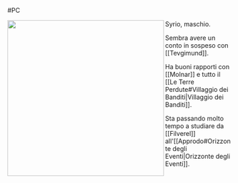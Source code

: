 #PC 

<img src="https://cdn.discordapp.com/attachments/951550685432914021/1239319181795524771/Syrio.jpeg?ex=66427d6e&is=66412bee&hm=b65aa1a2b315a39c3e92f769f5a654efecef2c442e5438a29c4c69bc416a5692&" width=350 align=left> Syrio, maschio.

Sembra avere un conto in sospeso con [[Tevgimund]].

Ha buoni rapporti con [[Molnar]] e tutto il [[Le Terre Perdute#Villaggio dei Banditi|Villaggio dei Banditi]].

Sta passando molto tempo a studiare da [[Filverel]] all'[[Approdo#Orizzonte degli Eventi|Orizzonte degli Eventi]].
